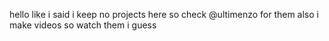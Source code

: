 hello like i said i keep no projects here so check @ultimenzo for them 
also i make videos so watch them i guess

